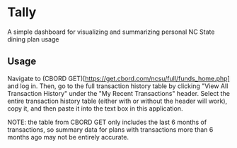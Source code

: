 # Tally

A simple dashboard for visualizing and summarizing personal NC State dining plan usage

## Usage

Navigate to (CBORD GET)[https://get.cbord.com/ncsu/full/funds_home.php] and log in. Then, go to the full transaction history table by clicking "View All Transaction History" under the "My Recent Transactions" header. Select the entire transaction history table (either with or without the header will work), copy it, and then paste it into the text box in this application.

NOTE: the table from CBORD GET only includes the last 6 months of transactions, so summary data for plans with transactions more than 6 months ago may not be entirely accurate.
